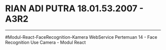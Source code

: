 # RIAN ADI PUTRA 18.01.53.2007 - A3R2
---------------------------------------------------------------------------------------------
#Modul-React-FaceRecognition-Kamera
WebService Pertemuan 14 - Face Recognition Use Camera - Modul React
